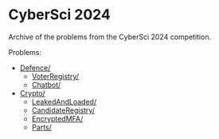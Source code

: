 # CyberSci 2024

Archive of the problems from the CyberSci 2024 competition.

Problems:

<!-- MDFT . !include_files,max_depth=2 -->
- [Defence/](Defence)
	- [VoterRegistry/](Defence/VoterRegistry)
	- [Chatbot/](Defence/Chatbot)
- [Crypto/](Crypto)
	- [LeakedAndLoaded/](Crypto/LeakedAndLoaded)
	- [CandidateRegistry/](Crypto/CandidateRegistry)
	- [EncryptedMFA/](Crypto/EncryptedMFA)
	- [Parts/](Crypto/Parts)
